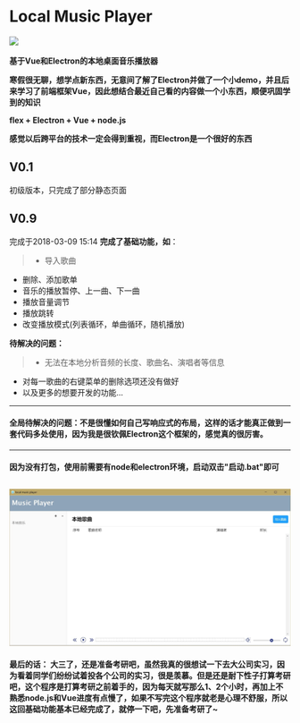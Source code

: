 ﻿# Local Music Player
 
![](https://img.shields.io/github/repo-size/liwenchi123000/Local-Music-Player)

**基于Vue和Electron的本地桌面音乐播放器**

**寒假很无聊，想学点新东西，无意间了解了Electron并做了一个小demo，并且后来学习了前端框架Vue，因此想结合最近自己看的内容做一个小东西，顺便巩固学到的知识**

**flex + Electron + Vue + node.js**

**感觉以后跨平台的技术一定会得到重视，而Electron是一个很好的东西**

## V0.1

初级版本，只完成了部分静态页面

## V0.9
完成于2018-03-09 15:14
**完成了基础功能，如**：
>* 导入歌曲
* 删除、添加歌单
* 音乐的播放暂停、上一曲、下一曲
* 播放音量调节
* 播放跳转
* 改变播放模式(列表循环，单曲循环，随机播放)

**待解决的问题：**
>* 无法在本地分析音频的长度、歌曲名、演唱者等信息
* 对每一歌曲的右键菜单的删除选项还没有做好
* 以及更多的想要开发的功能...


-------------------------------------------------
#### 全局待解决的问题：不是很懂如何自己写响应式的布局，这样的话才能真正做到一套代码多处使用，因为我是很钦佩Electron这个框架的，感觉真的很厉害。
-------------------------------------------------
#### **因为没有打包，使用前需要有node和electron环境，启动双击"启动.bat"即可**
![](intro.jpg)
-------------------------------------------------
**最后的话：
大三了，还是准备考研吧，虽然我真的很想试一下去大公司实习，因为看着同学们纷纷试着投各个公司的实习，很是羡慕。但是还是耐下性子打算考研吧，这个程序是打算考研之前着手的，因为每天就写那么1、2个小时，再加上不熟悉node.js和Vue进度有点慢了，如果不写完这个程序就老是心理不舒服，所以这回基础功能基本已经完成了，就停一下吧，先准备考研了~**
